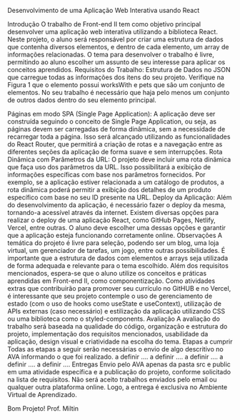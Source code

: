 Desenvolvimento de uma Aplicação Web Interativa usando React


Introdução
O trabalho de Front-end II tem como objetivo principal desenvolver uma aplicação web interativa utilizando a biblioteca React. Neste projeto, o aluno será responsável por criar uma estrutura de dados que contenha diversos elementos, e dentro de cada elemento, um array de informações relacionadas. O tema para desenvolver o trabalho é livre, permitindo ao aluno escolher um assunto de seu interesse para aplicar os conceitos aprendidos.
Requisitos do Trabalho:
Estrutura de Dados no JSON que carregue todas as informações dos itens do seu projeto. Verifique na Figura 1 que o elemento possui worksWith e pets que são um conjunto de elementos. No seu trabalho é necessário que haja pelo menos um conjunto de outros dados dentro do seu elemento principal.

Páginas em modo SPA (Single Page Application): A aplicação deve ser construída seguindo o conceito de Single Page Application, ou seja, as páginas devem ser carregadas de forma dinâmica, sem a necessidade de recarregar toda a página. Isso será alcançado utilizando as funcionalidades do React Router, que permitirá a criação de rotas e a navegação entre as diferentes seções da aplicação de forma suave e sem interrupções.
Rota Dinâmica com Parâmetros da URL: O projeto deve incluir uma rota dinâmica que faça uso dos parâmetros da URL. Isso possibilitará a exibição de informações específicas com base nos parâmetros fornecidos. Por exemplo, se a aplicação estiver relacionada a um catálogo de produtos, a rota dinâmica poderá permitir a exibição dos detalhes de um produto específico com base no seu ID presente na URL.
Deploy da Aplicação: Além do desenvolvimento da aplicação, é necessário fazer o deploy da mesma, tornando-a acessível através da internet. Existem diversas opções para realizar o deploy de uma aplicação React, como GitHub Pages, Netlify, Vercel, entre outras. O aluno deve escolher uma dessas opções e garantir que a aplicação esteja funcionando corretamente online.
Observações
A temática do projeto é livre para seleção, podendo ser um blog, uma loja virtual, um gerenciador de tarefas, um jogo, entre outras possibilidades. É importante que a estrutura de dados com elementos e arrays seja utilizada de forma adequada e relevante para o tema escolhido. 
Além dos requisitos mencionados, espera-se que o aluno utilize os conceitos e práticas aprendidas em Front-end II, como componentização. Como atividades extras que contribuirão para promover seu currículo no GitHUB e no Vercel, é interessante que seu projeto contemple o uso de gerenciamento de estado (com o uso de hooks como useState e useContext), utilização de APIs externas (caso necessário) e estilização da aplicação utilizando CSS ou uma biblioteca como o styled-components.
Avaliação
	A avaliação do trabalho será baseada na qualidade do código, organização e estrutura do projeto, implementação dos requisitos mencionados, usabilidade da aplicação, design visual e criatividade na escolha do tema.
Etapas a cumprir
	Todas as etapas a seguir serão necessárias o envio de algo descritivo no AVA informando o que foi realizado.
a definir ….
a definir ….
a definir ….
a definir ….
a definir ….
	Entregas
	Envio pelo AVA apenas da pasta src e public em uma atividade específica e a publicação do projeto, conforme solicitado na lista de requisitos. Não será aceito trabalhos enviados pelo email ou qualquer outra plataforma online. Logo, a entrega é exclusiva no Ambiente Virtual de Aprendizado.


Bom Projeto!
Prof. Miltin
